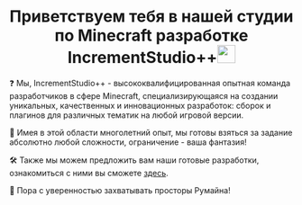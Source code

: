 <h1 align="center">Приветствуем тебя в нашей студии по Minecraft разработке <b>IncrementStudio++</b><img src="https://github.com/blackcater/blackcater/raw/main/images/Hi.gif" height="32"/></h1>

❓ Мы, IncrementStudio++ - высококвалифицированная опытная команда разработчиков в сфере Minecraft, специализирующаяся на создании уникальных, качественных и инновационных разработок: сборок и плагинов для различных тематик на любой игровой версии.

📝 Имея в этой области многолетний опыт, мы готовы взяться за задание абсолютно любой сложности, ограничение - ваша фантазия!

🛠 Также мы можем предложить вам наши готовые разработки, ознакомиться с ними вы сможете <a href="https://vk.com/incrementstudio">здесь</a>.

💪 Пора с уверенностью захватывать просторы Румайна!
